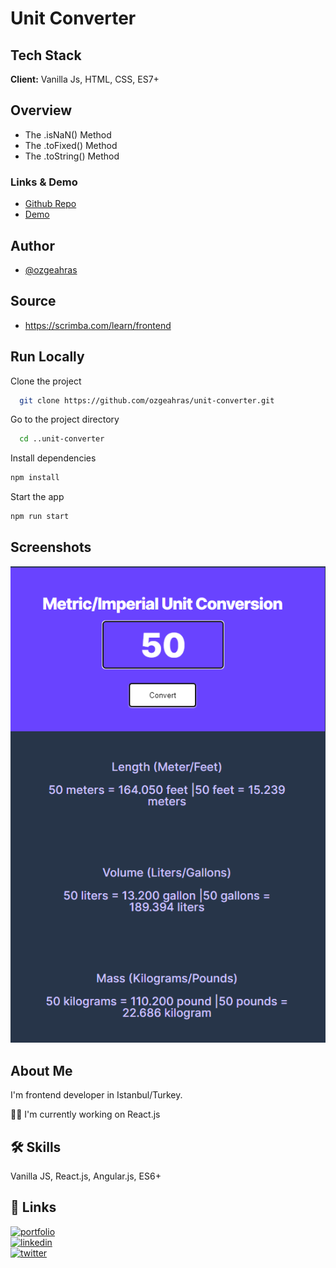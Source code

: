 # Unit Converter

## Tech Stack

**Client:** Vanilla Js, HTML, CSS, ES7+

## Overview

- The .isNaN() Method
- The .toFixed() Method
- The .toString() Method

### Links & Demo

- [Github Repo](https://github.com/ozgeahras/unit-converter)
- [Demo](https://ozgeahras.github.io/unit-converter/)

## Author

- [@ozgeahras](https://github.com/ozgeahras)

## Source

- https://scrimba.com/learn/frontend

## Run Locally

Clone the project

```bash
  git clone https://github.com/ozgeahras/unit-converter.git
```

Go to the project directory

```bash
  cd ..unit-converter
```

Install dependencies

```bash
npm install
```

Start the app

```bash
npm run start
```

## Screenshots

![App Screenshot](https://github.com/ozgeahras/unit-converter/blob/main/screenshot.png)

## About Me

I'm frontend developer in Istanbul/Turkey.

👩‍💻 I'm currently working on React.js

## 🛠 Skills

Vanilla JS, React.js, Angular.js, ES6+

## 🔗 Links

[![portfolio](https://img.shields.io/badge/my_portfolio-1DA1F2?style=for-the-badge&logo=ko-fi&logoColor=white)](https://ozgeahras.com/)  
[![linkedin](https://img.shields.io/badge/linkedin-0A66C2?style=for-the-badge&logo=linkedin&logoColor=white)](https://www.linkedin.com/in/ozgeahras/)  
[![twitter](https://img.shields.io/badge/github-000?style=for-the-badge&logo=github&logoColor=white)](https://github.com/ozgeahras/)
